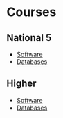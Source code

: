 # Courses

## National 5


* [Software](N5-CS-SDD.md)
* [Databases](N5-CS-DDD.md)

## Higher

* [Software](H-CS-SDD.md)
* [Databases](H-CS-DDD.md)
